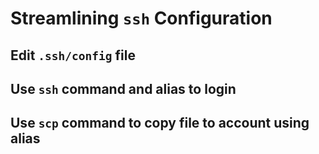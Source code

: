 # Streamlining `ssh` Configuration

## Edit `.ssh/config` file

## Use `ssh` command and alias to login

## Use `scp` command to copy file to account using alias
